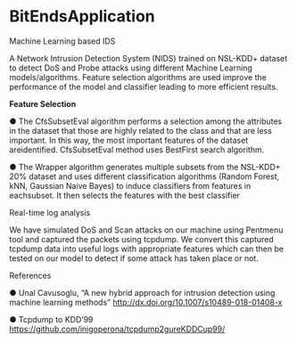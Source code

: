 # BitEndsApplication
Machine Learning based IDS

A Network Intrusion Detection System (NIDS) trained on NSL-KDD+ dataset to detect DoS and Probe attacks using different Machine
Learning models/algorithms. Feature selection algorithms are used improve the performance of the model and classifier leading to more
efficient results.

<b>Feature Selection</b>

● The CfsSubsetEval algorithm performs a selection among the attributes in the dataset that those are highly related to the class and that are less
important. In this way, the most important features of the dataset areidentified. CfsSubsetEval method uses BestFirst search algorithm.

● The Wrapper algorithm generates multiple subsets from the NSL-KDD+ 20% dataset and uses different classification algorithms (Random Forest,
kNN, Gaussian Naive Bayes) to induce classifiers from features in eachsubset. It then selects the features with the best classifier

Real-time log analysis

We have simulated DoS and Scan attacks on our machine using Pentmenu tool and captured the packets using tcpdump.
We convert this captured tcpdump data into useful logs with appropriate features which can then be tested on our model to detect if
some attack has taken place or not.

References

● Unal Cavusoglu, “A new hybrid approach for intrusion detection using machine learning methods”
http://dx.doi.org/10.1007/s10489-018-01408-x

● Tcpdump to KDD’99
https://github.com/inigoperona/tcpdump2gureKDDCup99/

